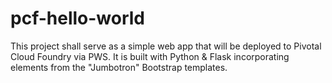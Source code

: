 # pcf-hello-world

This project shall serve as a simple web app that will be deployed to Pivotal Cloud Foundry via PWS. It is built with Python & Flask incorporating elements from the "Jumbotron" Bootstrap templates.
